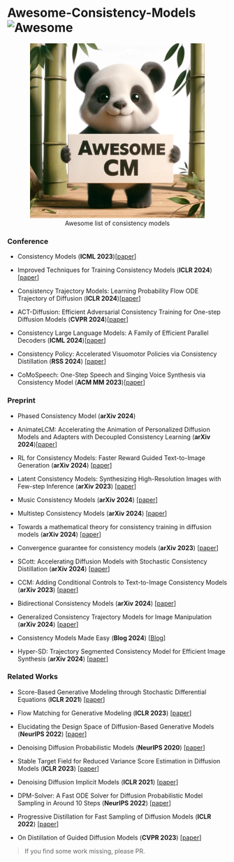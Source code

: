 # Awesome-Consistency-Models ![Awesome](https://cdn.rawgit.com/sindresorhus/awesome/d7305f38d29fed78fa85652e3a63e154dd8e8829/media/badge.svg)

<div align="center">
  <img src="logo.png" alt="logo" width="400" />
  <br>
  Awesome list of consistency models
</div>


### Conference

- Consistency Models (**ICML 2023**)[[paper](https://arxiv.org/abs/2303.01469)]

- Improved Techniques for Training Consistency Models (**ICLR 2024**)[[paper](https://arxiv.org/abs/2310.14189)]

- Consistency Trajectory Models: Learning Probability Flow ODE Trajectory of Diffusion  (**ICLR 2024**)[[paper](https://arxiv.org/abs/2310.02279)]

- ACT-Diffusion: Efficient Adversarial Consistency Training for One-step Diffusion Models (**CVPR 2024**)[[paper](https://arxiv.org/abs/2311.14097)]

- Consistency Large Language Models: A Family of Efficient Parallel Decoders (**ICML 2024**)[[paper](https://arxiv.org/abs/2403.00835)]

- Consistency Policy: Accelerated Visuomotor Policies via Consistency Distillation (**RSS 2024**) [[paper](https://arxiv.org/abs/2405.07503)]
  
- CoMoSpeech: One-Step Speech and Singing Voice Synthesis via Consistency Model (**ACM MM 2023**)[[paper](https://arxiv.org/abs/2305.06908)]


### Preprint

- Phased Consistency Model (**arXiv 2024**)

- AnimateLCM: Accelerating the Animation of Personalized Diffusion Models and Adapters with Decoupled Consistency Learning (**arXiv 2024**)[[paper](https://arxiv.org/abs/2402.00769)]

- RL for Consistency Models: Faster Reward Guided Text-to-Image Generation (**arXiv 2024**) [[paper](https://arxiv.org/abs/2404.03673)]

- Latent Consistency Models: Synthesizing High-Resolution Images with Few-step Inference (**arXiv 2023**) [[paper](https://arxiv.org/abs/2310.04378)]

- Music Consistency Models (**arXiv 2024**) [[paper](https://arxiv.org/abs/2404.13358)]

- Multistep Consistency Models (**arXiv 2024**) [[paper](https://arxiv.org/abs/2403.06807)]
- Towards a mathematical theory for consistency training in diffusion models (**arXiv 2024**) [[paper](https://arxiv.org/abs/2402.07802)]
- Convergence guarantee for consistency models (**arXiv 2023**) [[paper](https://arxiv.org/abs/2308.11449)]

- SCott: Accelerating Diffusion Models with Stochastic Consistency Distillation (**arXiv 2024**) [[paper](https://arxiv.org/abs/2403.01505)]

- CCM: Adding Conditional Controls to Text-to-Image Consistency Models (**arXiv 2023**) [[paper](https://arxiv.org/abs/2312.06971)]

- Bidirectional Consistency Models (**arXiv 2024**) [[paper](https://arxiv.org/abs/2403.18035)]

- Generalized Consistency Trajectory Models for Image Manipulation (**arXiv 2024**) [[paper](https://arxiv.org/abs/2403.12510)]

- Consistency Models Made Easy (**Blog 2024**) [[Blog](https://gsunshine.notion.site/Consistency-Models-Made-Easy-954205c0b4a24c009f78719f43b419cc)]
- Hyper-SD: Trajectory Segmented Consistency Model for Efficient Image Synthesis (**arXiv 2024**) [[paper](https://arxiv.org/abs/2404.13686)]

### Related Works

- Score-Based Generative Modeling through Stochastic Differential Equations (**ICLR 2021**) [[paper](https://arxiv.org/abs/2011.13456)]

- Flow Matching for Generative Modeling (**ICLR 2023**) [[paper](https://openreview.net/forum?id=PqvMRDCJT9t)]

- Elucidating the Design Space of Diffusion-Based Generative Models (**NeurIPS 2022**) [[paper](https://arxiv.org/abs/2206.00364)]

- Denoising Diffusion Probabilistic Models (**NeurIPS 2020**) [[paper](https://arxiv.org/abs/2006.11239)]

- Stable Target Field for Reduced Variance Score Estimation in Diffusion Models (**ICLR 2023**) [[paper](https://arxiv.org/abs/2302.00670)]

- Denoising Diffusion Implicit Models (**ICLR 2021**) [[paper](https://openreview.net/forum?id=St1giarCHLP)]

- DPM-Solver: A Fast ODE Solver for Diffusion Probabilistic Model Sampling in Around 10 Steps (**NeurIPS 2022**) [[paper](https://arxiv.org/abs/2206.00927)]

- Progressive Distillation for Fast Sampling of Diffusion Models (**ICLR 2022**) [[paper](https://arxiv.org/abs/2202.00512)]

- On Distillation of Guided Diffusion Models (**CVPR 2023**) [[paper](https://openaccess.thecvf.com/content/CVPR2023/papers/Meng_On_Distillation_of_Guided_Diffusion_Models_CVPR_2023_paper.pdf)]







> If you find some work missing, please PR. 

